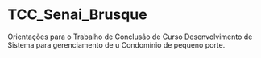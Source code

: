 TCC_Senai_Brusque
=================

Orientações para o Trabalho de Conclusão de Curso
Desenvolvimento de Sistema para gerenciamento de u Condomínio de pequeno porte.
